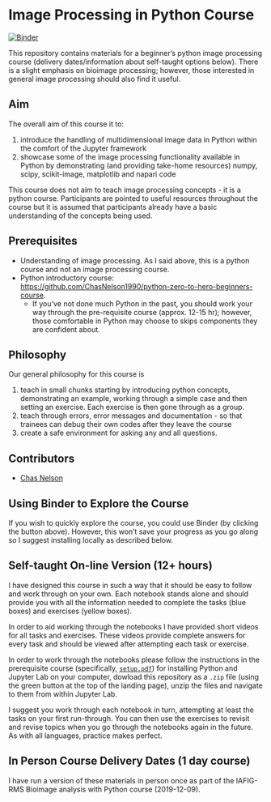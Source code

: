 # Image Processing in Python Course

[![Binder](https://mybinder.org/badge_logo.svg)](https://mybinder.org/v2/gh/ChasNelson1990/python-image-processing-in-python/master)

This repository contains materials for a beginner’s python image processing course (delivery dates/information about self-taught options below).
There is a slight emphasis on bioimage processing; however, those interested in general image processing should also find it useful.

## Aim

The overall aim of this course it to:

1. introduce the handling of multidimensional image data in Python within the comfort of the Jupyter framework
2. showcase some of the image processing functionality available in Python by demonstrating (and providing take-home resources) numpy, scipy, scikit-image, matplotlib and napari code

This course does not aim to teach image processing concepts - it is a python course.
Participants are pointed to useful resources throughout the course but it is assumed that participants already have a basic understanding of the concepts being used.

## Prerequisites

* Understanding of image processing. As I said above, this is a python course and not an image processing course.
* Python introductory course: https://github.com/ChasNelson1990/python-zero-to-hero-beginners-course.
  * If you've not done much Python in the past, you should work your way through the pre-requisite course (approx. 12-15 hr); however, those comfortable in Python may choose to skips components they are confident about.

## Philosophy

Our general philosophy for this course is

1. teach in small chunks starting by introducing python concepts, demonstrating an example, working through a simple case and then setting an exercise. Each exercise is then gone through as a group.
2. teach through errors, error messages and documentation - so that trainees can debug their own codes after they leave the course
3. create a safe environment for asking any and all questions.

## Contributors

* [Chas Nelson](https://github.com/ChasNelson1990)

## Using Binder to Explore the Course

If you wish to quickly explore the course, you could use Binder (by clicking the button above).
However, this won’t save your progress as you go along so I suggest installing locally as described below.

## Self-taught On-line Version (12+ hours)

I have designed this course in such a way that it should be easy to follow and work through on your own.
Each notebook stands alone and should provide you with all the information needed to complete the tasks (blue boxes) and exercises (yellow boxes).

In order to aid working through the notebooks I have provided short videos for all tasks and exercises.
These videos provide complete answers for every task and should be viewed after attempting each task or exercise.

In order to work through the notebooks please follow the instructions in the prerequisite course (specifically, [`setup.pdf`](https://github.com/ChasNelson1990/python-zero-to-hero-beginners-course/raw/master/setup/setup.pdf)) for installing Python and Jupyter Lab on your computer, dowload this repository as a `.zip` file (using the green button at the top of the landing page), unzip the files and navigate to them from within Jupyter Lab.

I suggest you work through each notebook in turn, attempting at least the tasks on your first run-through.
You can then use the exercises to revisit and revise topics when you go through the notebooks again in the future.
As with all languages, practice makes perfect.

## In Person Course Delivery Dates (1 day course)

I have run a version of these materials in person once as part of the IAFIG-RMS Bioimage analysis with Python course (2019-12-09).
